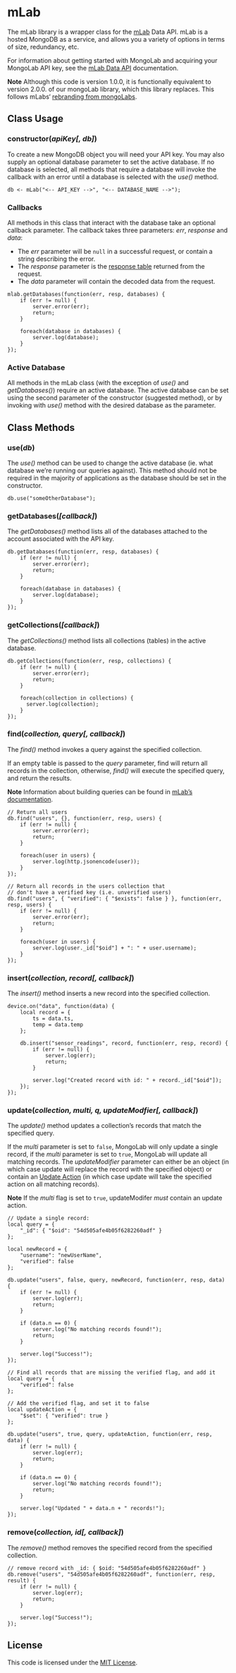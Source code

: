# mLab

The mLab library is a wrapper class for the [mLab](https://mlab.com/) Data API. mLab is a hosted MongoDB as a service, and allows you a variety of options in terms of size, redundancy, etc.

For information about getting started with MongoLab and acquiring your MongoLab API key, see the [mLab Data API](http://docs.mlab.com/data-api/) documentation.

**Note** Although this code is version 1.0.0, it is functionally equivalent to version 2.0.0. of our mongoLab library, which this library replaces. This follows mLabs‘ [rebranding from mongoLabs](http://blog.mlab.com/2016/02/mongolab-is-now-mlab/).

## Class Usage

### constructor(*apiKey[, db]*)

To create a new MongoDB object you will need your API key. You may also supply an optional database parameter to set the active database. If no database is selected, all methods that require a database will invoke the callback with an error until a database is selected with the *use()* method.

```squirrel
db <- mLab("<-- API_KEY -->", "<-- DATABASE_NAME -->");
```

### Callbacks

All methods in this class that interact with the database take an optional callback parameter. The callback takes three parameters: *err*, *response* and *data*:

- The *err* parameter will be `null` in a successful request, or contain a string describing the error.
- The *response* parameter is the [response table](https://electricimp.com/docs/api/httprequest/sendasync/) returned from the request.
- The *data* parameter will contain the decoded data from the request.

```squirrel
mlab.getDatabases(function(err, resp, databases) {
    if (err != null) {
        server.error(err);
        return;
    }

    foreach(database in databases) {
        server.log(database);
    }
});
```

### Active Database

All methods in the mLab class (with the exception of *use()* and *getDatabases()*) require an active database. The active database can be set using the second parameter of the constructor (suggested method), or by invoking with *use()* method with the desired database as the parameter.

## Class Methods

### use(*db*)

The *use()* method can be used to change the active database (ie. what database we’re running our queries against). This method should not be required in the majority of applications as the database should be set in the constructor.

```squirrel
db.use("someOtherDatabase");
```

### getDatabases(*[callback]*)

The *getDatabases()* method lists all of the databases attached to the account associated with the API key.

```squirrel
db.getDatabases(function(err, resp, databases) {
    if (err != null) {
        server.error(err);
        return;
    }

    foreach(database in databases) {
        server.log(database);
    }
});
```

### getCollections(*[callback]*)

The *getCollections()* method lists all collections (tables) in the active database.

```squirrel
db.getCollections(function(err, resp, collections) {
    if (err != null) {
        server.error(err);
        return;
    }

    foreach(collection in collections) {
      server.log(collection);
    }
});
```

### find(*collection, query[, callback]*)

The *find()* method invokes a query against the specified collection.

If an empty table is passed to the *query* parameter, find will return all records in the collection, otherwise, *find()* will execute the specified query, and return the results.

**Note** Information about building queries can be found in [mLab’s documentation](http://docs.mongodb.org/v2.6/reference/operator/query/).

```squirrel
// Return all users
db.find("users", {}, function(err, resp, users) {
    if (err != null) {
        server.error(err);
        return;
    }

    foreach(user in users) {
        server.log(http.jsonencode(user));
    }
});
```

```squirrel
// Return all records in the users collection that
// don't have a verified key (i.e. unverified users)
db.find("users", { "verified": { "$exists": false } }, function(err, resp, users) {
    if (err != null) {
        server.error(err);
        return;
    }

    foreach(user in users) {
        server.log(user._id["$oid"] + ": " + user.username);
    }
});
```

### insert(*collection, record[, callback]*)

The *insert()* method inserts a new record into the specified collection.

```squirrel
device.on("data", function(data) {
    local record = {
        ts = data.ts,
        temp = data.temp
    };

    db.insert("sensor_readings", record, function(err, resp, record) {
        if (err != null) {
            server.log(err);
            return;
        }

        server.log("Created record with id: " + record._id["$oid"]);
    });
});
```

### update(*collection, multi, q, updateModfier[, callback]*)

The *update()* method updates a collection’s records that match the specified query.

If the *multi* parameter is set to `false`, MongoLab will only update a single record, if the *multi* parameter is set to `true`, MongoLab will update all matching records. The *updateModifier* parameter can either be an object (in which case update will replace the record with the specified object) or contain an [Update Action](http://docs.mongodb.org/v2.6/reference/method/db.collection.update/#update-method-examples) (in which case update will take the specified action on all matching records).

**Note** If the *multi* flag is set to `true`, updateModifer *must* contain an update action.

```squirrel
// Update a single record:
local query = {
    "_id": { "$oid": "54d505afe4b05f6282260adf" }
};

local newRecord = {
    "username": "newUserName",
    "verified": false
};

db.update("users", false, query, newRecord, function(err, resp, data) {
    if (err != null) {
        server.log(err);
        return;
    }

    if (data.n == 0) {
        server.log("No matching records found!");
        return;
    }

    server.log("Success!");
});
```

```squirrel
// Find all records that are missing the verified flag, and add it
local query = {
    "verified": false
};

// Add the verified flag, and set it to false
local updateAction = {
    "$set": { "verified": true }
};

db.update("users", true, query, updateAction, function(err, resp, data) {
    if (err != null) {
        server.log(err);
        return;
    }

    if (data.n == 0) {
        server.log("No matching records found!");
        return;
    }

    server.log("Updated " + data.n + " records!");
});
```

### remove(*collection, id[, callback]*)

The *remove()* method removes the specified record from the specified collection.

```squirrel
// remove record with _id: { $oid: "54d505afe4b05f6282260adf" }
db.remove("users", "54d505afe4b05f6282260adf", function(err, resp, result) {
    if (err != null) {
        server.log(err);
        return;
    }

    server.log("Success!");
});
```

## License

This code is licensed under the [MIT License](./LICENSE).
